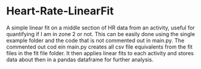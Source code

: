 # Heart-Rate-LinearFit
A simple linear fit on a middle section of HR data from an activity, useful for quantifying if I am in zone 2 or not. 
This can be easily done using the single example folder and the code that is not commented out in main.py.
The commented out cod ein main.py creates all csv file equivalents from the fit files in the fit file folder. 
It then applies linear fits to each activity and stores data about then in a pandas dataframe for further analysis.
